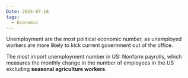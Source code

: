 ```yaml
---
Date: 2024-07-18
tags:
  - Economic
---
```

Unemployment are the most political economic number, as unemployed workers are more likely to kick current government out of the office.

The most import unemployment number in US:
Nonfarm payrolls, which measures the monthly change in the number of employees in the US excluding **seasonal agriculture workers**.